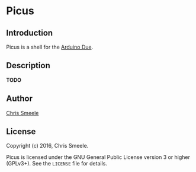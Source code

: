 # Picus #

## Introduction ##

Picus is a shell for the [Arduino Due](https://www.arduino.cc/en/Main/ArduinoBoardDue).

## Description ##

**TODO**

## Author ##

[Chris Smeele](https://github.com/cjsmeele)

## License ##

Copyright (c) 2016, Chris Smeele.

Picus is licensed under the GNU General Public License version 3 or
higher (GPLv3+). See the `LICENSE` file for details.
